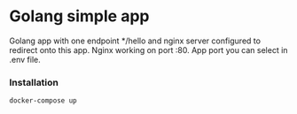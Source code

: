 # Golang simple app
Golang app with one endpoint */hello and nginx server configured to redirect onto this app. Nginx working on port :80. App port you can select in .env file.

### Installation

`docker-compose up`
